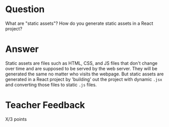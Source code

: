 # Question

What are "static assets"? How do you generate static assets in a React project?

# Answer
Static assets are files such as HTML, CSS, and JS files that don't change over time and are supposed to be served by the web server. They will be generated the same no matter who visits the webpage. But static assets are generated in a React project by 'building' out the project with dynamic `.jsx` and converting those files to static `.js` files.
# Teacher Feedback

X/3 points
